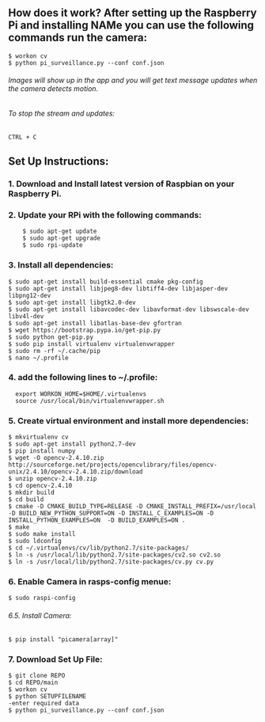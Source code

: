 
## How does it work? After setting up the Raspberry Pi and installing NAMe you can use the following commands run the camera:
```
$ workon cv
$ python pi_surveillance.py --conf conf.json
```
###### Images will show up in the app and you will get text message updates when the camera detects motion.

###### To stop the stream and updates:
```
CTRL + C
```

## Set Up Instructions:

### 1. Download and Install latest version of Raspbian on your Raspberry Pi.

### 2. Update your RPi with the following commands:
```
	$ sudo apt-get update
	$ sudo apt-get upgrade
	$ sudo rpi-update
```

### 3. Install all dependencies:
```
$ sudo apt-get install build-essential cmake pkg-config
$ sudo apt-get install libjpeg8-dev libtiff4-dev libjasper-dev libpng12-dev
$ sudo apt-get install libgtk2.0-dev
$ sudo apt-get install libavcodec-dev libavformat-dev libswscale-dev libv4l-dev
$ sudo apt-get install libatlas-base-dev gfortran
$ wget https://bootstrap.pypa.io/get-pip.py
$ sudo python get-pip.py
$ sudo pip install virtualenv virtualenvwrapper
$ sudo rm -rf ~/.cache/pip
$ nano ~/.profile
```
### 4. add the following lines to ~/.profile:
```
  export WORKON_HOME=$HOME/.virtualenvs
  source /usr/local/bin/virtualenvwrapper.sh
```
### 5. Create virtual environment and install more dependencies:
```
$ mkvirtualenv cv
$ sudo apt-get install python2.7-dev
$ pip install numpy
$ wget -O opencv-2.4.10.zip http://sourceforge.net/projects/opencvlibrary/files/opencv-unix/2.4.10/opencv-2.4.10.zip/download
$ unzip opencv-2.4.10.zip
$ cd opencv-2.4.10
$ mkdir build
$ cd build
$ cmake -D CMAKE_BUILD_TYPE=RELEASE -D CMAKE_INSTALL_PREFIX=/usr/local -D BUILD_NEW_PYTHON_SUPPORT=ON -D INSTALL_C_EXAMPLES=ON -D INSTALL_PYTHON_EXAMPLES=ON  -D BUILD_EXAMPLES=ON .
$ make
$ sudo make install
$ sudo ldconfig
$ cd ~/.virtualenvs/cv/lib/python2.7/site-packages/
$ ln -s /usr/local/lib/python2.7/site-packages/cv2.so cv2.so
$ ln -s /usr/local/lib/python2.7/site-packages/cv.py cv.py
```
### 6. Enable Camera in rasps-config menue:
```
$ sudo raspi-config
```
###### 6.5. Install Camera:
```
$ pip install "picamera[array]"
```
### 7. Download Set Up File:
```
$ git clone REPO
$ cd REPO/main
$ workon cv
$ python SETUPFILENAME
-enter required data
$ python pi_surveillance.py --conf conf.json
```
